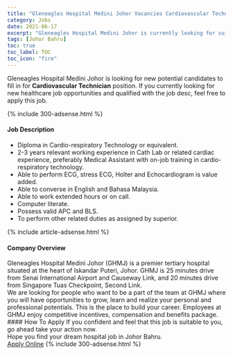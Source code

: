 ```yaml
---
title: "Gleneagles Hospital Medini Johor Vacancies Cardiovascular Technician" 
category: Jobs 
date: 2021-06-17 
excerpt: "Gleneagles Hospital Medini Johor is currently looking for suitable person to fill in the Cardiovascular Technician which positioned at Johor Bahru" 
tags: [Johor Bahru] 
toc: true 
toc_label: TOC 
toc_icon: "fire" 
--- 
```


<p>Gleneagles Hospital Medini Johor is looking for new potential candidates to fill in for <b>Cardiovascular Technician</b> position. If you currently looking for new healthcare job opportunities and qualified with the job desc, feel free to apply this job.
</p>{% include 300-adsense.html %} 
<div><div><h4>Job Description</h4></div><div><div><span><div><ul><li>Diploma in Cardio-respiratory Technology or equivalent.</li><li>2-3 years relevant working experience in Cath Lab or related cardiac experience, preferably Medical Assistant with on-job training in cardio-respiratory technology.</li><li>Able to perform ECG, stress ECG, Holter and Echocardiogram is value added.</li><li>Able to converse in English and Bahasa Malaysia.</li><li>Able to work extended hours or on call.</li><li>Computer literate.</li><li>Possess valid APC and BLS.</li><li>To perform other related duties as assigned by superior.</li></ul></div></span></div></div></div> 
{% include article-adsense.html %} 
<div><div><h4>Company Overview</h4></div><div><div><span><div><div>
<div>Gleneagles Hospital Medini Johor (GHMJ) is a premier tertiary hospital situated at the heart of Iskandar Puteri, Johor. GHMJ is 25 minutes drive from Senai International Airport and Causeway Link, and 20 minutes drive from Singapore Tuas Checkpoint, Second Link.</div>
<div>We are looking for people who want to be a part of the team at GHMJ where you will have opportunities to grow, learn and realize your personal and professional potentials. This is the place to build your career. Employees at GHMJ enjoy competitive incentives, compensation and benefits package.</div>
</div></div></span></div></div></div> 
#### How To Apply 
If you confident and feel that this job is suitable to you, go ahead take your action now. <br/> 
Hope you find your dream hospital job in Johor Bahru. <br/> 
<a href="https://www.jobstreet.com.my/en/job/cardiovascular-technician-4592376?jobId=jobstreet-my-job-4592376" class="btn btn--warning" target="_blank" rel="nofollow noopenner">Apply Online</a> 
{% include 300-adsense.html %} 